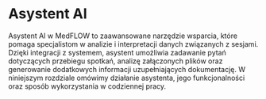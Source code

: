 # Asystent AI

Asystent AI w MedFLOW to zaawansowane narzędzie wsparcia, które pomaga specjalistom w analizie i interpretacji danych związanych z sesjami. Dzięki integracji z systemem, asystent umożliwia zadawanie pytań dotyczących przebiegu spotkań, analizę załączonych plików oraz generowanie dodatkowych informacji uzupełniających dokumentację. W niniejszym rozdziale omówimy działanie asystenta, jego funkcjonalności oraz sposób wykorzystania w codziennej pracy.
